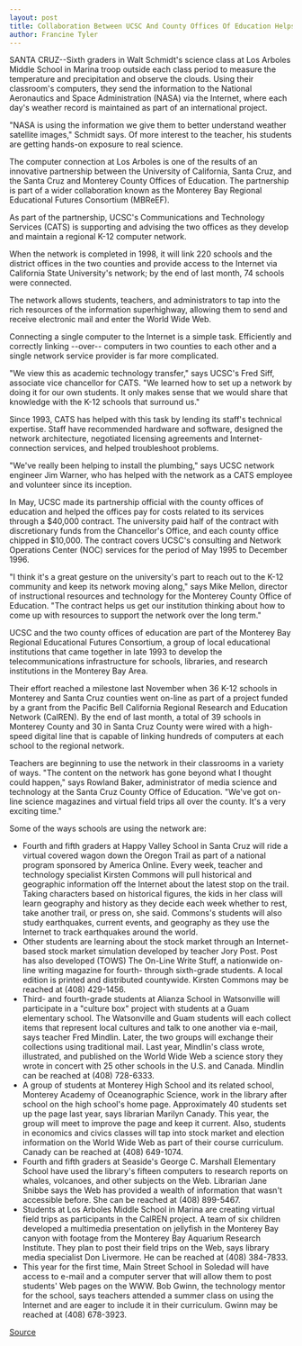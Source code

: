 ```yaml
---
layout: post
title: Collaboration Between UCSC And County Offices Of Education Helps Schools Get On--and Stay On--the Internet
author: Francine Tyler
---
```


SANTA CRUZ--Sixth graders in Walt Schmidt's science class at Los Arboles  Middle School in Marina troop outside each class period to measure the  temperature and precipitation and observe the clouds. Using their  classroom's computers, they send the information to the National Aeronautics  and Space Administration (NASA) via the Internet, where each day's weather  record is maintained as part of an international project.

"NASA is using the information we give them to better understand  weather satellite images," Schmidt says. Of more interest to the teacher, his  students are getting hands-on exposure to real science.

The computer connection at Los Arboles is one of the results of an  innovative partnership between the University of California, Santa Cruz, and  the Santa Cruz and Monterey County Offices of Education. The partnership is  part of a wider collaboration known as the Monterey Bay Regional  Educational Futures Consortium (MBReEF).

As part of the partnership, UCSC's Communications and Technology  Services (CATS) is supporting and advising the two offices as they develop  and maintain a regional K-12 computer network.

When the network is completed in 1998, it will link 220 schools and  the district offices in the two counties and provide access to the Internet via  California State University's network; by the end of last month, 74 schools  were connected.

The network allows students, teachers, and administrators to tap into  the rich resources of the information superhighway, allowing them to send  and receive electronic mail and enter the World Wide Web.

Connecting a single computer to the Internet is a simple task.  Efficiently and correctly linking  \--over-- computers in two counties to each other and a single network service  provider is far more complicated.

"We view this as academic technology transfer," says UCSC's Fred Siff,  associate vice chancellor for CATS. "We learned how to set up a network by  doing it for our own students. It only makes sense that we would share that  knowledge with the K-12 schools that surround us."

Since 1993, CATS has helped with this task by lending its staff's  technical expertise. Staff have recommended hardware and software,  designed the network architecture, negotiated licensing agreements and  Internet-connection services, and helped troubleshoot problems.

"We've really been helping to install the plumbing," says UCSC network  engineer Jim Warner, who has helped with the network as a CATS employee  and volunteer since its inception.

In May, UCSC made its partnership official with the county offices of  education and helped the offices pay for costs related to its services through  a $40,000 contract. The university paid half of the contract with  discretionary funds from the Chancellor's Office, and each county office  chipped in $10,000. The contract covers UCSC's consulting and Network  Operations Center (NOC) services for the period of May 1995 to December  1996.

"I think it's a great gesture on the university's part to reach out to the  K-12 community and keep its network moving along," says Mike Mellon,  director of instructional resources and technology for the Monterey County  Office of Education. "The contract helps us get our institution thinking about  how to come up with resources to support the network over the long term."

UCSC and the two county offices of education are part of the Monterey  Bay Regional Educational Futures Consortium, a group of local educational  institutions that came together in late 1993 to develop the  telecommunications infrastructure for schools, libraries, and research  institutions in the Monterey Bay Area.

Their effort reached a milestone last November when 36 K-12 schools  in Monterey and Santa Cruz counties went on-line as part of a project funded  by a grant from the Pacific Bell California Regional Research and Education  Network (CalREN). By the end of last month, a total of 39 schools in Monterey  County and 30 in Santa Cruz County were wired with a high-speed digital  line that is capable of linking hundreds of computers at each school to the  regional network.

Teachers are beginning to use the network in their classrooms in a  variety of ways. "The content on the network has gone beyond what I  thought could happen," says Rowland Baker, administrator of media science  and technology at the Santa Cruz County Office of Education. "We've got on- line science magazines and virtual field trips all over the county. It's a very  exciting time."

Some of the ways schools are using the network are:

* Fourth and fifth graders at Happy Valley School in Santa Cruz will ride a  virtual covered wagon down the Oregon Trail as part of a national program  sponsored by America Online. Every week, teacher and technology specialist Kirsten Commons will pull historical and  geographic information  off the Internet about the latest stop on the trail. Taking characters based on  historical figures, the kids in her class will learn geography and history as  they decide each week whether to rest, take another trail, or press on, she  said. Commons's students will also study earthquakes, current events, and  geography as they use the Internet to track earthquakes around the world.
* Other students are learning about the stock market through an  Internet-based stock market simulation developed by teacher Jory Post. Post  has also developed (TOWS) The On-Line Write Stuff, a nationwide on-line  writing magazine for fourth- through sixth-grade students. A local edition is  printed and distributed countywide. Kirsten Commons may be reached at  (408) 429-1456.
* Third- and fourth-grade students at Alianza School in Watsonville will  participate in a "culture box" project with students at a Guam elementary  school. The Watsonville and Guam students will each collect items that  represent local cultures and talk to one another via e-mail, says teacher Fred  Mindlin. Later, the two groups will exchange their collections using  traditional mail. Last year, Mindlin's class wrote, illustrated, and published  on the World Wide Web a science story they wrote in concert with 25 other  schools in the U.S. and Canada. Mindlin can be reached at (408) 728-6333.
* A group of students at Monterey High School and its related school,  Monterey Academy of Oceanographic Science, work in the library after school  on the high school's home page. Approximately 40 students set up the page  last year, says librarian Marilyn Canady. This year, the group will meet to  improve the page and keep it current. Also, students in economics and civics  classes will tap into stock market and election information on the World  Wide Web as part of their course curriculum. Canady can be reached at (408)  649-1074.
* Fourth and fifth graders at Seaside's George C. Marshall Elementary School  have used the library's fifteen computers to research reports on whales,  volcanoes, and other subjects on the Web. Librarian Jane Snibbe says the  Web has provided a wealth of information that wasn't accessible before. She  can be reached at (408) 899-5467.
* Students at Los Arboles Middle School in Marina are creating virtual field  trips as participants in the CalREN project. A team of six children developed a  multimedia presentation on jellyfish in the Monterey Bay canyon with  footage from the Monterey Bay Aquarium Research Institute. They plan to  post their field trips on the Web, says library media specialist Don  Livermore. He can be reached at (408) 384-7833.
* This year for the first time, Main Street School in Soledad will have access  to e-mail and a computer server that will allow them to post students' Web  pages on the WWW. Bob Gwinn, the technology mentor for the school, says  teachers attended a summer class on using the Internet and are eager to  include it in their curriculum. Gwinn may be reached at (408) 678-3923.

[Source](http://www1.ucsc.edu/news_events/press_releases/archive/96-97/09-96/091996-UCSC-county_collabo.html "Permalink to 091996-UCSC-county_collabo")
